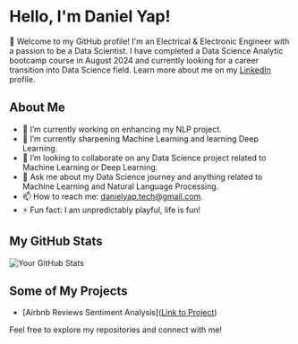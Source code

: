 # Hello, I'm Daniel Yap!

👋 Welcome to my GitHub profile! I'm an Electrical & Electronic Engineer with a passion to be a Data Scientist. I have completed a Data Science Analytic bootcamp course in August 2024 and currently looking for a career transition into Data Science field. Learn more about me on my [LinkedIn](https://www.linkedin.com/in/daniel-yap-b916aaa3/) profile.

## About Me
- 🔭 I’m currently working on enhancing my NLP project.
- 🌱 I’m currently sharpening Machine Learning and learning Deep Learning.
- 👯 I’m looking to collaborate on any Data Science project related to Machine Learning or Deep Learning.
- 💬 Ask me about my Data Science journey and anything related to Machine Learning and Natural Language Processing.
- 📫 How to reach me: danielyap.tech@gmail.com.
- ⚡ Fun fact: I am unpredictably playful, life is fun!

## My GitHub Stats
![Your GitHub Stats](https://github-readme-stats.vercel.app/api?username=danielyaptech&show_icons=true&hide_title=true&hide=prs&count_private=true&include_all_commits=true&line_height=20&theme=radical)

## Some of My Projects
- [Airbnb Reviews Sentiment Analysis]([Link to Project](https://github.com/danielyaptech/DS-Capstone-Project))

Feel free to explore my repositories and connect with me!
